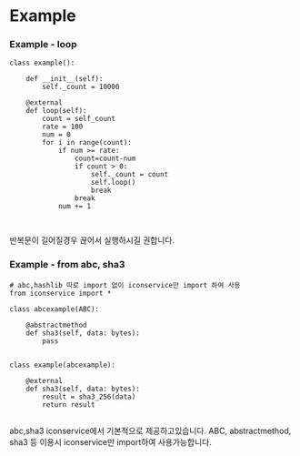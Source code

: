 Example
==============

### Example - loop
```
class example():

    def __init__(self):
        self._count = 10000
        
    @external
    def loop(self):
        count = self_count
        rate = 100
        num = 0
        for i in range(count):
            if num >= rate:
                count=count-num
                if count > 0:
                    self._count = count
                    self.loop()
                    break
                break
            num += 1
        
        
```
반복문이 길어질경우 끊어서 실행하시길 권합니다.

### Example - from abc, sha3
```
# abc,hashlib 따로 import 없이 iconservice만 import 하여 사용
from iconservice import *

class abcexample(ABC):

    @abstractmethod
    def sha3(self, data: bytes):
        pass
    
    
class example(abcexample):
    
    @external
    def sha3(self, data: bytes):
        result = sha3_256(data)
        return result
        
```
abc,sha3 iconservice에서 기본적으로 제공하고있습니다.
ABC, abstractmethod, sha3 등 이용시
iconservice만 import하여 사용가능합니다.
